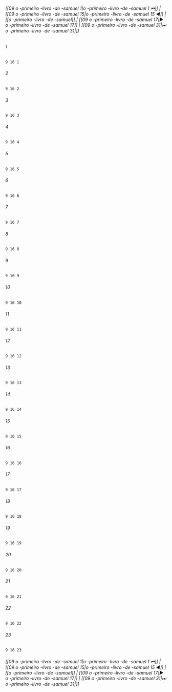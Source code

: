 
###### [[09 o -primeiro -livro -de -samuel 1|o -primeiro -livro -de -samuel 1 ⏮]] | [[09 o -primeiro -livro -de -samuel 15|o -primeiro -livro -de -samuel 15 ◀]] | [[o -primeiro -livro -de -samuel]] | [[09 o -primeiro -livro -de -samuel 17|▶ o -primeiro -livro -de -samuel 17]] | [[09 o -primeiro -livro -de -samuel 31|⏭ o -primeiro -livro -de -samuel 31|]]

###### 1
``` verse
9 16 1 
```
###### 2
``` verse
9 16 2 
```
###### 3
``` verse
9 16 3 
```
###### 4
``` verse
9 16 4 
```
###### 5
``` verse
9 16 5 
```
###### 6
``` verse
9 16 6 
```
###### 7
``` verse
9 16 7 
```
###### 8
``` verse
9 16 8 
```
###### 9
``` verse
9 16 9 
```
###### 10
``` verse
9 16 10 
```
###### 11
``` verse
9 16 11 
```
###### 12
``` verse
9 16 12 
```
###### 13
``` verse
9 16 13 
```
###### 14
``` verse
9 16 14 
```
###### 15
``` verse
9 16 15 
```
###### 16
``` verse
9 16 16 
```
###### 17
``` verse
9 16 17 
```
###### 18
``` verse
9 16 18 
```
###### 19
``` verse
9 16 19 
```
###### 20
``` verse
9 16 20 
```
###### 21
``` verse
9 16 21 
```
###### 22
``` verse
9 16 22 
```
###### 23
``` verse
9 16 23 
```

###### [[09 o -primeiro -livro -de -samuel 1|o -primeiro -livro -de -samuel 1 ⏮]] | [[09 o -primeiro -livro -de -samuel 15|o -primeiro -livro -de -samuel 15 ◀]] | [[o -primeiro -livro -de -samuel]] | [[09 o -primeiro -livro -de -samuel 17|▶ o -primeiro -livro -de -samuel 17]] | [[09 o -primeiro -livro -de -samuel 31|⏭ o -primeiro -livro -de -samuel 31|]]


